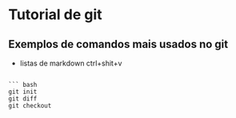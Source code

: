 # Tutorial de git
## Exemplos de comandos mais usados no git

- listas de markdown
ctrl+shit+v
``` git init

``` bash
git init
git diff
git checkout
```
